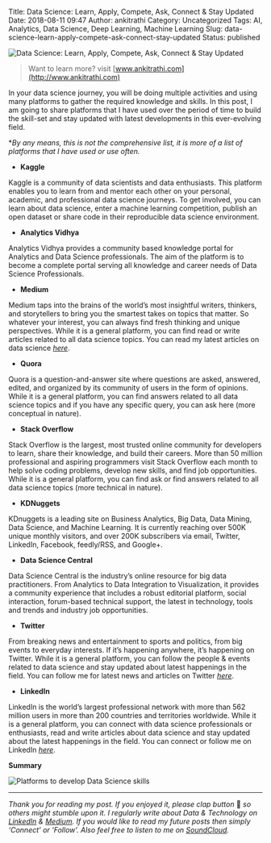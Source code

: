 Title: Data Science: Learn, Apply, Compete, Ask, Connect & Stay Updated
Date: 2018-08-11 09:47
Author: ankitrathi
Category: Uncategorized
Tags: AI, Analytics, Data Science, Deep Learning, Machine Learning
Slug: data-science-learn-apply-compete-ask-connect-stay-updated
Status: published

![Data Science: Learn, Apply, Compete, Ask, Connect & Stay Updated](https://cdn-images-1.medium.com/max/1200/1*dwBcD-3k-XWkN2gZO-kdmQ.png)

> Want to learn more? visit [www.ankitrathi.com](http://www.ankitrathi.com)

In your data science journey, you will be doing multiple activities and using many platforms to gather the required knowledge and skills. In this post, I am going to share platforms that I have used over the period of time to build the skill-set and stay updated with latest developments in this ever-evolving field.

\**By any means, this is not the comprehensive list, it is more of a list of platforms that I have used or use often.*

-   **Kaggle**

Kaggle is a community of data scientists and data enthusiasts. This platform enables you to learn from and mentor each other on your personal, academic, and professional data science journeys. To get involved, you can learn about data science, enter a machine learning competition, publish an open dataset or share code in their reproducible data science environment.

-   **Analytics Vidhya**

Analytics Vidhya provides a community based knowledge portal for Analytics and Data Science professionals. The aim of the platform is to become a complete portal serving all knowledge and career needs of Data Science Professionals.

-   **Medium**

Medium taps into the brains of the world’s most insightful writers, thinkers, and storytellers to bring you the smartest takes on topics that matter. So whatever your interest, you can always find fresh thinking and unique perspectives. While it is a general platform, you can find read or write articles related to all data science topics. You can read my latest articles on data science [*here*](https://medium.com/@rathi.ankit).

-   **Quora**

Quora is a question-and-answer site where questions are asked, answered, edited, and organized by its community of users in the form of opinions. While it is a general platform, you can find answers related to all data science topics and if you have any specific query, you can ask here (more conceptual in nature).

-   **Stack Overflow**

Stack Overflow is the largest, most trusted online community for developers to learn, share their knowledge, and build their careers. More than 50 million professional and aspiring programmers visit Stack Overflow each month to help solve coding problems, develop new skills, and find job opportunities. While it is a general platform, you can find ask or find answers related to all data science topics (more technical in nature).

-   **KDNuggets**

KDnuggets is a leading site on Business Analytics, Big Data, Data Mining, Data Science, and Machine Learning. It is currently reaching over 500K unique monthly visitors, and over 200K subscribers via email, Twitter, LinkedIn, Facebook, feedly/RSS, and Google+.

-   **Data Science Central**

Data Science Central is the industry’s online resource for big data practitioners. From Analytics to Data Integration to Visualization, it provides a community experience that includes a robust editorial platform, social interaction, forum-based technical support, the latest in technology, tools and trends and industry job opportunities.

-   **Twitter**

From breaking news and entertainment to sports and politics, from big events to everyday interests. If it’s happening anywhere, it’s happening on Twitter. While it is a general platform, you can follow the people & events related to data science and stay updated about latest happenings in the field. You can follow me for latest news and articles on Twitter [*here*](https://twitter.com/rathiankit).

-   **LinkedIn**

LinkedIn is the world’s largest professional network with more than 562 million users in more than 200 countries and territories worldwide. While it is a general platform, you can connect with data science professionals or enthusiasts, read and write articles about data science and stay updated about the latest happenings in the field. You can connect or follow me on LinkedIn [*here*](https://linkedin.com/in/ankitrathi).

**Summary**

![Platforms to develop Data Science skills](https://cdn-images-1.medium.com/max/800/1*K-stQ9PpFOHkVsAnSLpgTQ.png)

------------------------------------------------------------------------

*Thank you for reading my post. If you enjoyed it, please clap button* 👏 *so others might stumble upon it. I regularly write about Data & Technology on* [*LinkedIn*](https://www.linkedin.com/today/posts/ankitrathi) *&* [*Medium*](https://medium.com/@rathi.ankit)*. If you would like to read my future posts then simply ‘Connect’ or ‘Follow’. Also feel free to listen to me on* [*SoundCloud*](https://soundcloud.com/ankitrathi)*.*
